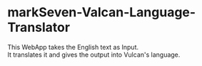 # markSeven-Valcan-Language-Translator

This WebApp takes the English text as Input. <br>
It translates it and gives the output into Vulcan's language.
